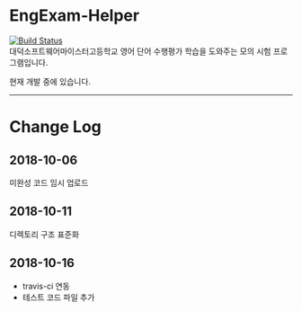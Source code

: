 # EngExam-Helper

[![Build Status](https://travis-ci.com/dsm-helper/EngExam-Helper.svg?branch=master)](https://travis-ci.com/dsm-helper/EngExam-Helper)  
대덕소프트웨어마이스터고등학교 영어 단어 수행평가 학습을 도와주는 모의 시험 프로그램입니다.

현재 개발 중에 있습니다.

***
# Change Log

## 2018-10-06

미완성 코드 임시 업로드

## 2018-10-11

디렉토리 구조 표준화

## 2018-10-16

* travis-ci 연동
* 테스트 코드 파일 추가
